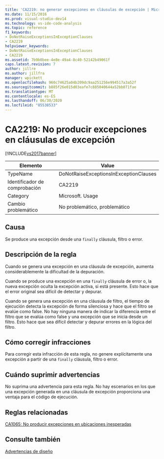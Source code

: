 ```yaml
---
title: 'CA2219: no generar excepciones en cláusulas de excepción | Microsoft Docs'
ms.date: 11/15/2016
ms.prod: visual-studio-dev14
ms.technology: vs-ide-code-analysis
ms.topic: reference
f1_keywords:
- DoNotRaiseExceptionsInExceptionClauses
- CA2219
helpviewer_keywords:
- DoNotRaiseExceptionsInExceptionClauses
- CA2219
ms.assetid: 7b9b0bee-4e8e-49a4-8c40-52142b49061f
caps.latest.revision: 7
author: jillre
ms.author: jillfra
manager: wpickett
ms.openlocfilehash: 960c74625a04b209dc9aa251256e994517a3a52f
ms.sourcegitcommit: b885f26e015d03eafe7c885040644a52bb071fae
ms.translationtype: MT
ms.contentlocale: es-ES
ms.lasthandoff: 06/30/2020
ms.locfileid: "85538533"
---
```

# <a name="ca2219-do-not-raise-exceptions-in-exception-clauses"></a>CA2219: No producir excepciones en cláusulas de excepción
[!INCLUDE[vs2017banner](../includes/vs2017banner.md)]

|Elemento|Value|
|-|-|
|TypeName|DoNotRaiseExceptionsInExceptionClauses|
|Identificador de comprobación|CA2219|
|Category|Microsoft. Usage|
|Cambio problemático|No problemático, problemático|

## <a name="cause"></a>Causa
 Se produce una excepción desde una `finally` cláusula, filtro o error.

## <a name="rule-description"></a>Descripción de la regla
 Cuando se genera una excepción en una cláusula de excepción, aumenta considerablemente la dificultad de la depuración.

 Cuando se produce una excepción en una `finally` cláusula de error o, la nueva excepción oculta la excepción activa, si está presente. Esto hace que el error original sea difícil de detectar y depurar.

 Cuando se genera una excepción en una cláusula de filtro, el tiempo de ejecución detecta la excepción de forma silenciosa y hace que el filtro se evalúe como false. No hay ninguna manera de indicar la diferencia entre el filtro que se evalúa como false y una excepción que se inicia desde un filtro. Esto hace que sea difícil detectar y depurar errores en la lógica del filtro.

## <a name="how-to-fix-violations"></a>Cómo corregir infracciones
 Para corregir esta infracción de esta regla, no genere explícitamente una excepción a partir de una `finally` cláusula, filtro o error.

## <a name="when-to-suppress-warnings"></a>Cuándo suprimir advertencias
 No suprima una advertencia para esta regla. No hay escenarios en los que una excepción generada en una cláusula de excepción proporciona una ventaja para el código de ejecución.

## <a name="related-rules"></a>Reglas relacionadas
 [CA1065: No producir excepciones en ubicaciones inesperadas](../code-quality/ca1065-do-not-raise-exceptions-in-unexpected-locations.md)

## <a name="see-also"></a>Consulte también
 [Advertencias de diseño](../code-quality/design-warnings.md)
